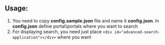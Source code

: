 ## Usage:
1. You need to copy **config.sample.json** file and name it **config.json**. In **config.json** define portal\portals where you want to search
2. For displaying search, you need just place ```<div id="advanced-search-application"></div>``` where you want
